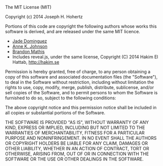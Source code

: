 The MIT License (MIT)

Copyright (c) 2014 Joseph H. Hohertz

Portions of this code are copyright the following authors whose works this
software is derived, and are released under the same MIT licence.

- [Jade Dominguez](http://plusjade.com/)
- [Anne K. Johnson](http://annekjohnson.com/)
- [Brandon Mathis](http://brandonmathis.com/)
- Includes reveal.js, under the same license, Copyright (C) 2014 Hakim El Hattab, http://hakim.se

Permission is hereby granted, free of charge, to any person obtaining a copy
of this software and associated documentation files (the "Software"), to deal
in the Software without restriction, including without limitation the rights
to use, copy, modify, merge, publish, distribute, sublicense, and/or sell
copies of the Software, and to permit persons to whom the Software is
furnished to do so, subject to the following conditions:

The above copyright notice and this permission notice shall be included in all
copies or substantial portions of the Software.

THE SOFTWARE IS PROVIDED "AS IS", WITHOUT WARRANTY OF ANY KIND, EXPRESS OR
IMPLIED, INCLUDING BUT NOT LIMITED TO THE WARRANTIES OF MERCHANTABILITY,
FITNESS FOR A PARTICULAR PURPOSE AND NONINFRINGEMENT. IN NO EVENT SHALL THE
AUTHORS OR COPYRIGHT HOLDERS BE LIABLE FOR ANY CLAIM, DAMAGES OR OTHER
LIABILITY, WHETHER IN AN ACTION OF CONTRACT, TORT OR OTHERWISE, ARISING FROM,
OUT OF OR IN CONNECTION WITH THE SOFTWARE OR THE USE OR OTHER DEALINGS IN THE
SOFTWARE.
